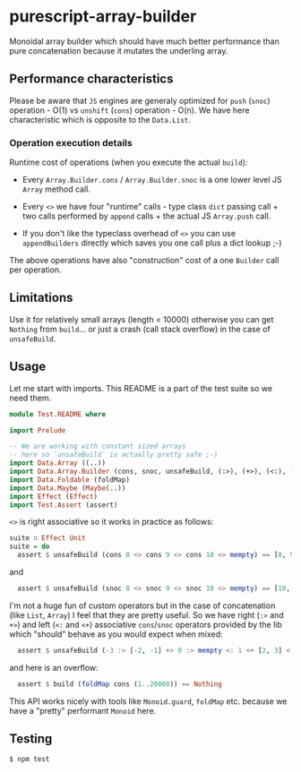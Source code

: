 # purescript-array-builder

Monoidal array builder which should have much better performance than pure concatenation because it mutates the underling array.

## Performance characteristics

Please be aware that `JS` engines are generaly optimized for `push` (`snoc`) operation - O(1) vs `unshift` (`cons`) operation - O(n). We have here characteristic which is opposite to the `Data.List`.

### Operation execution details

Runtime cost of operations (when you execute the actual `build`):

* Every `Array.Builder.cons` / `Array.Builder.snoc` is a one lower level JS `Array` method call.

* Every `<>` we have four "runtime" calls - type class `dict` passing call + two calls performed by `append` calls + the actual JS `Array.push` call.

* If you don't like the typeclass overhead of `<>` you can use `appendBuilders` directly which saves you one call plus a dict lookup ;-)

The above operations have also "construction" cost of a one `Builder` call per operation.

## Limitations

Use it for relatively small arrays (length < 10000) otherwise you can get `Nothing` from `build`... or just a crash (call stack overflow) in the case of `unsafeBuild`.

## Usage

Let me start with imports. This README is a part of the test suite so we need them.

```purescript
module Test.README where

import Prelude

-- We are working with constant sized arrays
-- here so `unsafeBuild` is actually pretty safe ;-)
import Data.Array ((..))
import Data.Array.Builder (cons, snoc, unsafeBuild, (:>), (+>), (<:), (<+), build)
import Data.Foldable (foldMap)
import Data.Maybe (Maybe(..))
import Effect (Effect)
import Test.Assert (assert)
```

`<>` is right associative so it works in practice as follows:


```purescript
suite ∷ Effect Unit
suite = do
  assert $ unsafeBuild (cons 8 <> cons 9 <> cons 10 <> mempty) == [8, 9, 10]
```

and

```purescript
  assert $ unsafeBuild (snoc 8 <> snoc 9 <> snoc 10 <> mempty) == [10, 9, 8]
```

I'm not a huge fun of custom operators but in the case of concatenation (like `List`, `Array`) I feel that
they are pretty useful. So we have right (`:>` and `+>`) and left (`<:` and `<+`) associative `cons`/`snoc`
operators provided by the lib which "should" behave as you would expect when mixed:

```purescript
  assert $ unsafeBuild (-3 :> [-2, -1] +> 0 :> mempty <: 1 <+ [2, 3] <: 4) == -3..4
```

and here is an overflow:

```purescript
  assert $ build (foldMap cons (1..20000)) == Nothing
```

This API works nicely with tools like `Monoid.guard`, `foldMap` etc. because we have a "pretty" performant `Monoid` here.

## Testing
  ``` shell
  $ npm test
  ```

